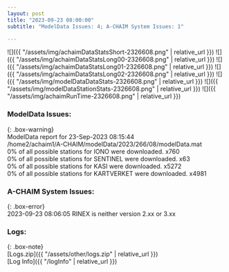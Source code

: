 ```yaml
---
layout: post
title: "2023-09-23 08:00:00"
subtitle: "ModelData Issues: 4; A-CHAIM System Issues: 1"

---
```


![]({{ "/assets/img/achaimDataStatsShort-2326608.png" | relative_url }})
![]({{ "/assets/img/achaimDataStatsLong00-2326608.png" | relative_url }})
![]({{ "/assets/img/achaimDataStatsLong01-2326608.png" | relative_url }})
![]({{ "/assets/img/achaimDataStatsLong02-2326608.png" | relative_url }})
![]({{ "/assets/img/modelDataDataStats-2326608.png" | relative_url }})
![]({{ "/assets/img/modelDataStationStats-2326608.png" | relative_url }})
![]({{ "/assets/img/achaimRunTime-2326608.png" | relative_url }})


### ModelData Issues:  
  
{: .box-warning}  
 ModelData report for 23-Sep-2023 08:15:44   
 /home2/achaim1/A-CHAIM/modelData/2023/266/08/modelData.mat   
 0% of all possible stations for IONO were downloaded. x760   
 0% of all possible stations for SENTINEL were downloaded. x63   
 0% of all possible stations for KASI were downloaded. x5272   
 0% of all possible stations for KARTVERKET were downloaded. x4981   
  
### A-CHAIM System Issues:  
  
{: .box-error}  
2023-09-23 08:06:05 RINEX is neither version 2.xx or 3.xx  

### Logs:  
  
{: .box-note}  
[Logs.zip]({{ "/assets/other/logs.zip" | relative_url }})  
[Log Info]({{ "/logInfo" | relative_url }})  
